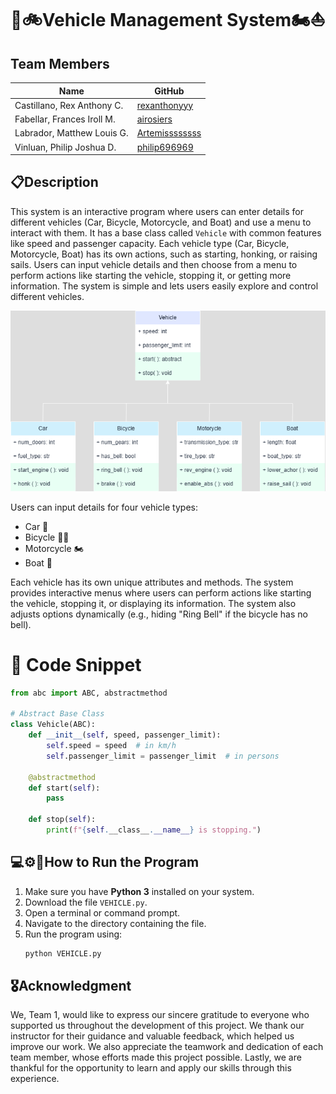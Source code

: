 # 🚗🚲Vehicle Management System🏍️⛵

## Team Members

| Name                       | GitHub                                              |
| -------------------------- | --------------------------------------------------- |
| Castillano, Rex Anthony C. | [rexanthonyyy](https://github.com/rexanthonyyy)     |
| Fabellar, Frances Iroll M. | [airosiers](https://github.com/airosiers)           |
| Labrador, Matthew Louis G. | [Artemissssssss](https://github.com/Artemissssssss) |
| Vinluan, Philip Joshua D.  | [philip696969](https://github.com/philip696969)     |

## 📋Description

This system is an interactive program where users can enter details for different vehicles (Car, Bicycle, Motorcycle, and Boat) and use a menu to interact with them. It has a base class called `Vehicle` with common features like speed and passenger capacity. Each vehicle type (Car, Bicycle, Motorcycle, Boat) has its own actions, such as starting, honking, or raising sails. Users can input vehicle details and then choose from a menu to perform actions like starting the vehicle, stopping it, or getting more information. The system is simple and lets users easily explore and control different vehicles.

![Team1DiagramVehicle](Team1DiagramVehicle.png)

Users can input details for four vehicle types:

- Car 🚗
- Bicycle 🚴🏻
- Motorcycle 🏍️
- Boat 🚤

Each vehicle has its own unique attributes and methods. The system provides interactive menus where users can perform actions like starting the vehicle, stopping it, or displaying its information. The system also adjusts options dynamically (e.g., hiding "Ring Bell" if the bicycle has no bell).

# 🧾 Code Snippet

```python
from abc import ABC, abstractmethod

# Abstract Base Class
class Vehicle(ABC):
    def __init__(self, speed, passenger_limit):
        self.speed = speed  # in km/h
        self.passenger_limit = passenger_limit  # in persons

    @abstractmethod
    def start(self):
        pass

    def stop(self):
        print(f"{self.__class__.__name__} is stopping.")

```

## 💻⚙️💨How to Run the Program

1. Make sure you have **Python 3** installed on your system.
2. Download the file `VEHICLE.py`.
3. Open a terminal or command prompt.
4. Navigate to the directory containing the file.
5. Run the program using:
   ```bash
   python VEHICLE.py
   ```

## 🎖️Acknowledgment

We, Team 1, would like to express our sincere gratitude to everyone who supported us throughout the development of this project. We thank our instructor for their guidance and valuable feedback, which helped us improve our work. We also appreciate the teamwork and dedication of each team member, whose efforts made this project possible. Lastly, we are thankful for the opportunity to learn and apply our skills through this experience.
